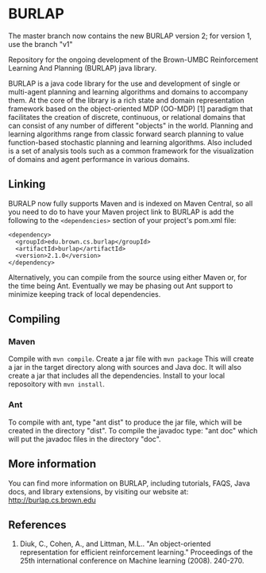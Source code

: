 BURLAP
======

The master branch now contains the new BURLAP version 2; for version 1, use the branch "v1"

Repository for the ongoing development of the Brown-UMBC Reinforcement Learning And Planning (BURLAP) java library.

BURLAP is a java code library for the use and development of single or multi-agent planning and learning algorithms and domains to accompany them. At the core of the library is a rich state and domain representation framework based on the object-oriented MDP (OO-MDP) [1] paradigm that facilitates the creation of discrete, continuous, or relational domains that can consist of any number of different "objects" in the world. Planning and learning algorithms range from classic forward search planning to value function-based stochastic planning and learning algorithms. Also included is a set of analysis tools such as a common framework for the visualization of domains and agent performance in various domains.

## Linking

BURALP now fully supports Maven and is indexed on Maven Central, so all you need to do to have your Maven project link to BURLAP is add the following to the `<dependencies>` section of your project's pom.xml file:
```
<dependency>
  <groupId>edu.brown.cs.burlap</groupId>
  <artifactId>burlap</artifactId>
  <version>2.1.0</version>
</dependency>
```

Alternatively, you can compile from the source using either Maven or, for the time being Ant. Eventually we may be phasing out Ant support to minimize keeping track of local dependencies.

## Compiling

### Maven

Compile with `mvn compile`. Create a jar file with `mvn package` This will create a jar in the target directory along with sources and Java doc. It will also create a jar that includes all the dependencies. Install to your local reposoitory with `mvn install`.

### Ant

To compile with ant, type "ant dist" to produce the jar file, which will be created in the directory "dist". To compile the javadoc type: "ant doc" which will put the javadoc files in the directory "doc".


## More information
You can find more information on BURLAP, including tutorials, FAQS, Java docs, and library extensions, by visiting our website at:
http://burlap.cs.brown.edu

## References
1. Diuk, C., Cohen, A., and Littman, M.L.. "An object-oriented representation for efficient reinforcement learning." Proceedings of the 25th international conference on Machine learning (2008). 240-270.
